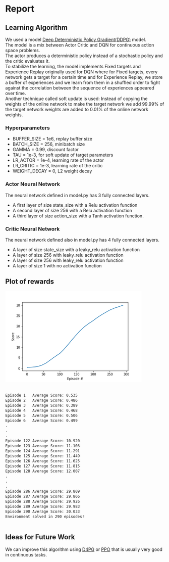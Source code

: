 # Report

## Learning Algorithm

We used a model [Deep Deterministic Policy Gradient(DDPG)](https://arxiv.org/pdf/1509.02971.pdf) model.  
The model is a mix between Actor Critic and DQN for continuous action space problems.  
The actor produces a deterministic policy instead of a stochastic policy and the critic evaluates it.  
To stabilize the learning, the model implements Fixed targets and Experience Replay  originally used for DQN where for Fixed targets, every network gets a target for a certain time and for Experience Replay, we store a buffer of experiences and we learn from them in a shuffled order to fight against the correlation between the sequence of experiences appeared over time.  
Another technique called soft update is used: Instead of copying the weights of the online network to make the target network we add 99.99% of the target network weights are added to 0.01% of the online network weights.

### Hyperparameters
- BUFFER_SIZE = 1e6, replay buffer size
- BATCH_SIZE = 256, minibatch size
- GAMMA = 0.99, discount factor
- TAU = 1e-3, for soft update of target parameters
- LR_ACTOR = 1e-4, learning rate of the actor 
- LR_CRITIC = 1e-3, learning rate of the critic
- WEIGHT_DECAY = 0, L2 weight decay

### Actor Neural Network
The neural network defined in model.py has 3 fully connected layers.
- A first layer of size state_size with a Relu activation function
- A second layer of size 256 with a Relu activation function
- A third layer of size action_size with a Tanh activation function.

### Critic Neural Network
The neural network defined also in model.py has 4 fully connected layers.
- A layer of size state_size with a leaky_relu activation function
- A layer of size 256 with leaky_relu activation function
- A layer of size 256 with leaky_relu activation function
- A layer of size 1 with no activation function

## Plot of rewards

![Reward Plot](scores.png)

```

Episode 1	Average Score: 0.535
Episode 2	Average Score: 0.486
Episode 3	Average Score: 0.389
Episode 4	Average Score: 0.468
Episode 5	Average Score: 0.506
Episode 6	Average Score: 0.499
.
.
.
Episode 122	Average Score: 10.920
Episode 123	Average Score: 11.103
Episode 124	Average Score: 11.291
Episode 125	Average Score: 11.449
Episode 126	Average Score: 11.625
Episode 127	Average Score: 11.815
Episode 128	Average Score: 12.007
.
.
.
Episode 286	Average Score: 29.809
Episode 287	Average Score: 29.866
Episode 288	Average Score: 29.926
Episode 289	Average Score: 29.983
Episode 290	Average Score: 30.033
Environment solved in 290 episodes!


```

## Ideas for Future Work
We can improve this algorithm using [D4PG](https://openreview.net/forum?id=SyZipzbCb) or [PPO](https://arxiv.org/pdf/1707.06347) that is usually very good in continuous tasks.


